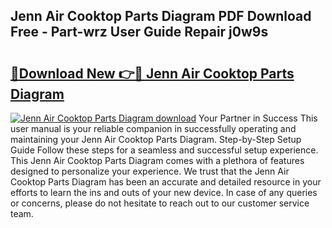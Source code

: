 ## Jenn Air Cooktop Parts Diagram PDF Download Free - Part-wrz User Guide Repair j0w9s

# <h2><a href="http://dfpc9b1.blite.top/?on=Jenn+Air+Cooktop+Parts+Diagram">🔗Download New 👉🔴 Jenn Air Cooktop Parts Diagram</a></h2>

[![Jenn Air Cooktop Parts Diagram download](https://i.imgur.com/lujVjoI.png)](http://dfpc9b1.blite.top/?on=Jenn+Air+Cooktop+Parts+Diagram)
Your Partner in Success This user manual is your reliable companion in successfully operating and maintaining your Jenn Air Cooktop Parts Diagram. Step-by-Step Setup Guide Follow these steps for a seamless and successful setup experience. This Jenn Air Cooktop Parts Diagram comes with a plethora of features designed to personalize your experience. We trust that the Jenn Air Cooktop Parts Diagram has been an accurate and detailed resource in your efforts to learn the ins and outs of your new device. In case of any queries or concerns, please do not hesitate to reach out to our customer service team.
